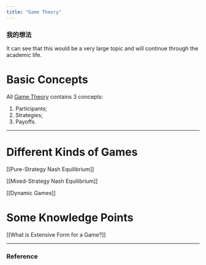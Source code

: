```yaml
---
title: "Game Theory"
---
```


### 我的想法

It can see that this would be a very large topic and will continue through the academic life.

# Basic Concepts

All [Game Theory](Game%20Theory.md) contains 3 concepts:

1. Participants;
2. Strategies;
3. Payoffs.

---


# Different Kinds of Games

[[Pure-Strategy Nash Equilibrium]] 

[[Mixed-Strategy Nash Equilibrium]]

[[Dynamic Games]]

# Some Knowledge Points

[[What is Extensive Form for a Game?]]

---



### Reference 

